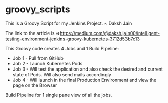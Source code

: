 # groovy_scripts

This is a Groovy Script for my Jenkins Project.
~ Daksh Jain

The link to the article is =>https://medium.com/@daksh.jain00/intelligent-testing-environment-jenkins-groovy-kubernetes-3712d53b7c13

This Groovy code creates 4 Jobs and 1 Build Pipeline:

* Job 1 - Pull from GitHub
* Job 2 - Launch Kubernetes Pods
* Job 3 - Will test the application and also check the desired and current state of Pods. Will also send mails accordingly
* Job 4 - Will launch in the final Production Environment and view the page on the Browser

Build Pipeline for 1 single pane view of all the jobs.
